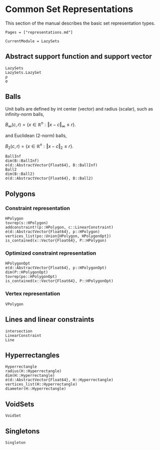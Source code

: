 # Common Set Representations

This section of the manual describes the basic set representation types.

```@contents
Pages = ["representations.md"]
```

```@meta
CurrentModule = LazySets
```

## Abstract support function and support vector

```@docs
LazySets
LazySets.LazySet
ρ
σ
```

## Balls

Unit balls are defined by int center (vector) and radius (scalar), such as
infinity-norm balls,

$B_\infty(c, r) = \{ x ∈ \mathbb{R}^n : \Vert x - c\Vert_\infty \leq r \}.$

and Euclidean (2-norm) balls,

$B_2(c, r) = \{ x ∈ \mathbb{R}^n : \Vert x - c\Vert_2 \leq r \}.$

```@docs
BallInf
dim(B::BallInf)
σ(d::AbstractVector{Float64}, B::BallInf)
Ball2
dim(B::Ball2)
σ(d::AbstractVector{Float64}, B::Ball2)
```

## Polygons

### Constraint representation

```@docs
HPolygon
tovrep(s::HPolygon)
addconstraint!(p::HPolygon, c::LinearConstraint)
σ(d::AbstractVector{Float64}, p::HPolygon)
vertices_list(po::Union{HPolygon, HPolygonOpt})
is_contained(x::Vector{Float64}, P::HPolygon)
```

### Optimized constraint representation

```@docs
HPolygonOpt
σ(d::AbstractVector{Float64}, p::HPolygonOpt)
dim(P::HPolygonOpt)
tovrep(po::HPolygonOpt)
is_contained(x::Vector{Float64}, P::HPolygonOpt)
```

### Vertex representation

```@docs
VPolygon
```

## Lines and linear constraints

```@docs
intersection
LinearConstraint
Line
```

## Hyperrectangles

```@docs
Hyperrectangle
radius(H::Hyperrectangle)
dim(H::Hyperrectangle)
σ(d::AbstractVector{Float64}, H::Hyperrectangle)
vertices_list(H::Hyperrectangle)
diameter(H::Hyperrectangle)
```

## VoidSets

```@docs
VoidSet
```

## Singletons

```@docs
Singleton
```
